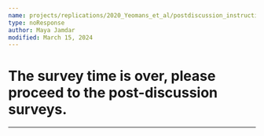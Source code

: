 ```yaml
---
name: projects/replications/2020_Yeomans_et_al/postdiscussion_instructions.md
type: noResponse
author: Maya Jamdar
modified: March 15, 2024
---
```


# The survey time is over, please proceed to the post-discussion surveys.

---